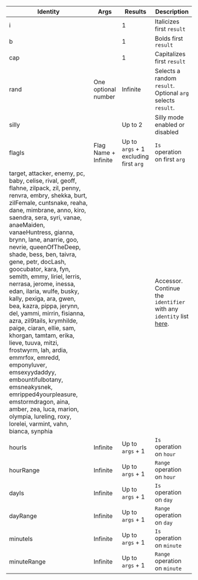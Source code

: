 |Identity | Args | Results | Description|
|---------|------|---------|------------|
|i || 1 | Italicizes first `result`|
|b || 1 | Bolds first `result`|
|cap || 1 | Capitalizes first `result`|
|rand | One optional number | Infinite | Selects a random `result`. Optional `arg` selects `result`.|
|silly || Up to 2 | Silly mode enabled or disabled|
|flagIs | Flag Name + Infinite | Up to `args` + 1 excluding first `arg` | `Is` operation on first `arg` |
|target, attacker, enemy, pc, baby, celise, rival, geoff, flahne, zilpack, zil, penny, renvra, embry, shekka, burt, zilFemale, cuntsnake, reaha, dane, mimbrane, anno, kiro, saendra, sera, syri, vanae, anaeMaiden, vanaeHuntress, gianna, brynn, lane, anarrie, goo, nevrie, queenOfTheDeep, shade, bess, ben, taivra, gene, petr, docLash, goocubator, kara, fyn, semith, emmy, liriel, lerris, nerrasa, jerome, inessa, edan, ilaria, wulfe, busky, kally, pexiga, ara, gwen, bea, kazra, pippa, jerynn, del, yammi, mirrin, fisianna, azra, zil9tails, krymhilde, paige, ciaran, ellie, sam, khorgan, tamtam, erika, lieve, tuuva, mitzi, frostwyrm, lah, ardia, emmrfox, emredd, emponyluver, emsexyydaddyy, embountifulbotany, emsneakysnek, emripped4yourpleasure, emstormdragon, aina, amber, zea, luca, marion, olympia, lureling, roxy, lorelei, varmint, vahn, bianca, synphia ||| Accessor. Continue the `identifier` with any `identity` list [here](CharParsers.md).|
|hourIs | Infinite | Up to `args` + 1 | `Is` operation on `hour`|
|hourRange | Infinite | Up to `args` + 1 | `Range` operation on `hour`|
|dayIs | Infinite | Up to `args` + 1 | `Is` operation on `day`|
|dayRange | Infinite | Up to `args` + 1 | `Range` operation on `day`|
|minuteIs | Infinite | Up to `args` + 1 | `Is` operation on `minute`|
|minuteRange | Infinite | Up to `args` + 1 | `Range` operation on `minute`|
